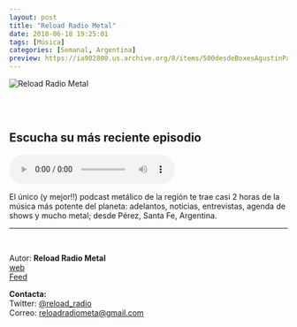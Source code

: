 ```yaml
---
layout: post
title: "Reload Radio Metal"
date: 2018-06-18 19:25:01
tags: [Música]
categories: [Semanal, Argentina]
preview: https://ia902800.us.archive.org/8/items/500desdeBoxesAgustinPalmeiro/300cover-DamianQuattrociocchi.png
---
```


![Reload Radio Metal](https://ia902800.us.archive.org/8/items/500desdeBoxesAgustinPalmeiro/500cover-DamianQuattrociocchi.png)

<br/>
<br/>

## Escucha su más reciente episodio

<!--reproductor-feed=https://audioboom.com/channels/4598059.rss-->
<!--reproductor-start-->
<audio id="audio" preload="auto" controls="" src="https://audioboom.com/posts/6965952.mp3?modified=1533911082&source=rss&stitched=1"></audio>
<!--reproductor-end-->

El único (y mejor!!) podcast metálico de la región te trae casi 2 horas de la música más potente del planeta: adelantos, noticias, entrevistas, agenda de shows y mucho metal; desde Pérez, Santa Fe, Argentina.

_ _ _
<br>

Autor: **Reload Radio Metal**  
[web](http://reloadradiometal.wordpress.com)  
[Feed](https://audioboom.com/channels/4598059.rss)  



**Contacta:**  
Twitter: [@reload_radio](https://twitter.com/reload_radio)  
Correo: [reloadradiometa@gmail.com](mailto:reloadradiometa@gmail.com)  
